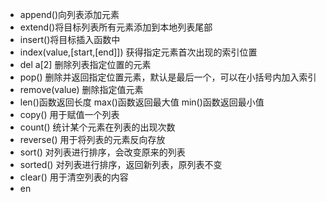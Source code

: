 - append()向列表添加元素
- extend()将目标列表所有元素添加到本地列表尾部
- insert()将目标插入函数中
- index(value,[start,[end]]) 获得指定元素首次出现的索引位置
- del a[2] 删除列表指定位置的元素
- pop() 删除并返回指定位置元素，默认是最后一个，可以在小括号内加入索引
- remove(value) 删除指定值元素
- len()函数返回长度  max()函数返回最大值    min()函数返回最小值
- copy() 用于赋值一个列表
- count()  统计某个元素在列表的出现次数
- reverse() 用于将列表的元素反向存放
- sort() 对列表进行排序，会改变原来的列表
- sorted() 对列表进行排序，返回新列表，原列表不变
- clear() 用于清空列表的内容
- en
<!--stackedit_data:
eyJoaXN0b3J5IjpbMTQxMTQyODAyMiwtMjgwNDYxMDU3LC0xOT
E1OTUxNDM5LDE1NDMyNDMwMjZdfQ==
-->